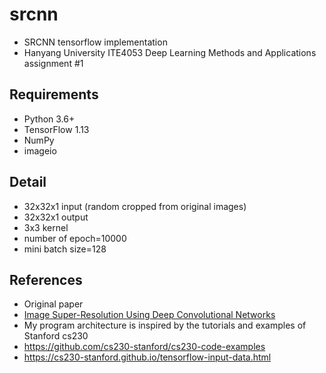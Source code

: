 # srcnn
* SRCNN tensorflow implementation
* Hanyang University ITE4053 Deep Learning Methods and Applications assignment #1

## Requirements
* Python 3.6+
* TensorFlow 1.13
* NumPy
* imageio

## Detail
* 32x32x1 input (random cropped from original images)
* 32x32x1 output
* 3x3 kernel
* number of epoch=10000
* mini batch size=128

## References
* Original paper
 * [Image Super-Resolution Using Deep Convolutional Networks](https://arxiv.org/abs/1501.00092)
* My program architecture is inspired by the tutorials and examples of Stanford cs230
 * https://github.com/cs230-stanford/cs230-code-examples
 * https://cs230-stanford.github.io/tensorflow-input-data.html